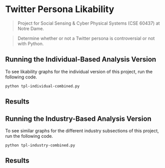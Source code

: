 # Twitter Persona Likability

> Project for Social Sensing & Cyber Physical Systems (CSE 60437) at Notre Dame.

> Determine whether or not a Twitter persona is controversial or not with Python.

## Running the Individual-Based Analysis Version

To see likability graphs for the individual version of this project, run the following code.

```
python tpl-individual-combined.py
```

## Results


## Running the Industry-Based Analysis Version

To see similar graphs for the different industry subsections of this project, run the following code.

```
python tpl-industry-combined.py
```

## Results

